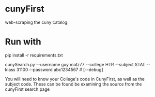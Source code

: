 # cunyFirst
web-scraping the cuny catalog

# Run with
pip install -r requirements.txt

cunySearch.py --username guy.matz77 --college HTR --subject STAT --klass 31100 --password abc1234567 # [--debug]

You will need to know your College's code in CunyFirst, as well as the subject
code.  These can be found be examining the source from the cunyFirst 
search page
